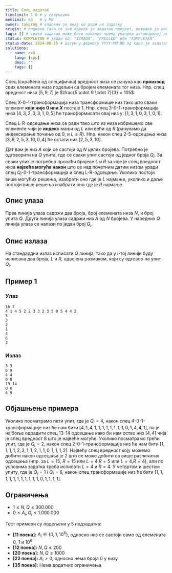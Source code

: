 ```yaml
---
title: Спец задатак
timelimit: 1.0 # у секундама
memlimit: 64   # y MB
owner: takprog # власник је онај ко ради на задатку
origin: # опционо (ако се зна одакле је задатак преузет, пожељно је навести извор)
tags: [] # сваки задатак може бити означен према унапред договореној листи ознака
status: KOMPLETAN # један од: "IZRADA", "PREGLED" или "KOMPLETAN".
status-date: 2024-08-15 # датум у формату YYYY-MM-DD од када је задатак у наведеном статусу
solutions:
  - name: ex0
    lang: [cpp]
    desc: ""
    tags: []
---
```


Спец (скраћено од специфична) вредност низа се рачуна као **производ** свих елемената низа подељен са бројем елемената тог низа. Нпр. спец вредност низа $[5, 9, 7]$ je $\frac{5 \cdot 9 \cdot 7}{3} = 105$.

Спец X-0-1-трансформација низа трансформише низ тако што сваки елемент **који није $0$ или $X$** постаје $1$. Нпр. спец 3-0-1-трансформација низа $[4, 3, 2, 0, 3, 1, 0, 5]$ ће трансформисати овај низ у: $[1, 3, 1, 0, 3, 1, 0, 1]$.

Спец L-R-одсецање низа се ради тако што из низа избришемо све елементе чији је **индекс** мањи од $L$ или већи од $R$ (рачунамо да индексирање почиње од $0$, и $L \leq R$). Нпр. након спец 2-5-одсецања низа $[3, 6, 2, 5, 3, 10, 0, 4]$ ће остати низ $[2, 5, 3, 10]$.

Дат вам је низ $А$ који се састоји од $N$ целих бројева. Потребно је одговорити на $Q$ упита, где се сваки упит састоји од једног броја $Q_i$. За сваки упит је потребно пронаћи бројеве $L$ и $R$ за које је спец вредност низа **највећа могућа након** што се над почетним датим низом уради спец $Q_i$-0-1-трансформација и спец L-R-одсецање. Уколико постоји више могућих решења, изабрати оно где је $L$ најмање, уколико и даље постоји више решења изабрати оно где је $R$ најмање.


## Опис улаза

Прва линија улаза садржи два броја, број елемената низа $N$, и број упита $Q$.
Друга линија улаза садржи низ $A$ од $N$ бројева.
У наредних $Q$ линија улаза се налази по један број $Q_i$.

## Опис излаза

На стандардни излаз исписати $Q$ линија, тако да у $i$-тој линији буду исписана два броја, $L$ и $R$, одвојена размаком, који су одговор на упит $Q_i$.

## Пример 1

### Улаз

```
16 7
4 1 4 5 2 2 3 3 2 3 5 0 5 4 4 2
5
3
2
1
4
6
3
```

### Излаз

```
3 3
6 9
4 4
0 0
13 14
0 0
6 9
```
## Објашњење примера

Уколико посматрамо пети упит, где је $Q_i = 4$, након спец 4-0-1-трансформације низ ће нам бити $[4,1,4,1,1,1,1,1,1,1,1,0,1,4,4,1]$, па је најбоље одрадити спец 13-14 одсецање како би нам остао низ $[4,4]$ чија је спец вредност $8$ што је највеће могуће.
Уколико посматрамо трећи упит, где је $Q_i = 2$, након спец 2-0-1-трансформације низ ће нам бити $[1,1,1,1,2,2,1,1,2,1,1,0,1,1,1,2]$. Највећу спец вредност коју можемо добити након одсецања је 2 што се може добити са више различитих одсецања (нпр. за $L=15$, $R=15$ или $L=4$,$R=5$ или $L=4$,$R=4$), али по условима задатка треба исписати $L=4$ и $R=4$.
У четвртом и шестом упиту, где је $Q_i = 1$ i $Q_i = 6$, након спец трансформације низ ће бити $[1,1,1,1,1,1,1,1,1,1,1,0,1,1,1,1]$.


## Ограничења

-   $1 \leq N,Q \leq 300.000$
-   $0 \leq A_i, Q_i \leq 1.000.000$

Тест примери су подељени у 5 подзадатка:

-   **[11 поена]:** $A_i \in \{0, 1, 10^6\}$, односно низ се састоји само од елемената $0$, $1$ и $10^6$
-   **[12 поена]:** $N,Q \leq 200$
-   **[20 поена]:** $N,Q \leq 1000$
-   **[22 поена]:** $A_i > 0$, односно нема броја $0$ у низу
-   **[35 поена]:** Нема додатних ограничења
